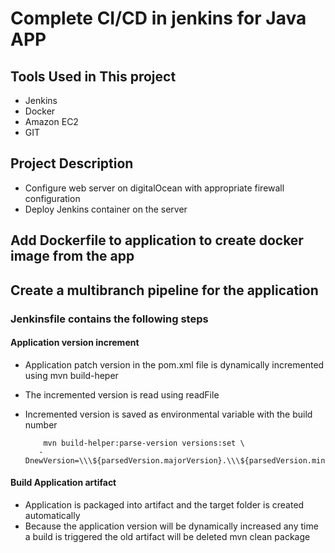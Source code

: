 # Complete CI/CD in jenkins for Java APP
## Tools Used in This project
* Jenkins
* Docker
* Amazon EC2
* GIT
## Project Description
* Configure web server on digitalOcean with appropriate firewall configuration
* Deploy Jenkins container on the server
## Add Dockerfile to application to create docker image from the app

## Create a multibranch pipeline for the application
### Jenkinsfile contains the following steps
#### Application version increment
* Application patch version in the pom.xml file is dynamically incremented using mvn build-heper
* The incremented version is read using readFile
* Incremented version is saved as environmental variable with the build number
            
          mvn build-helper:parse-version versions:set \
         -DnewVersion=\\\${parsedVersion.majorVersion}.\\\${parsedVersion.minorVersion}.\\\${parsedVersion.nextIncrementalVersion}versions:commit

#### Build Application artifact
 * Application is packaged into artifact and the target folder is created automatically 
 * Because the application version will be dynamically increased any time a build is triggered the old artifact will be deleted
              mvn clean package
